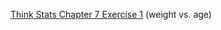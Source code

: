 [Think Stats Chapter 7 Exercise 1](http://greenteapress.com/thinkstats2/html/thinkstats2008.html#toc70) (weight vs. age)
